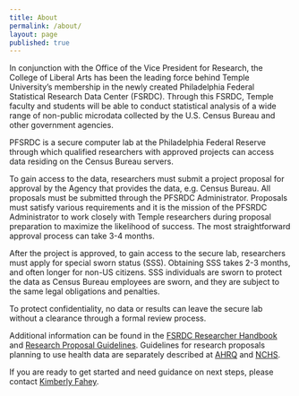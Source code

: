```yaml
---
title: About
permalink: /about/
layout: page
published: true
---
```


In conjunction with the Office of the Vice President for Research, the College of Liberal Arts has been the leading force behind Temple University’s membership in the newly created Philadelphia Federal Statistical Research Data Center (FSRDC).  Through this FSRDC, Temple faculty and students will be able to conduct statistical analysis of a wide range of non-public microdata collected by the U.S. Census Bureau and other government agencies.

PFSRDC is a secure computer lab at the Philadelphia Federal Reserve through which qualified researchers with approved projects can access data residing on the Census Bureau servers.

To gain access to the data, researchers must submit a project proposal for approval by the Agency that provides the data, e.g. Census Bureau. All proposals must be submitted through the PFSRDC Administrator. Proposals must satisfy various requirements and it is the mission of the PFSRDC Administrator to work closely with Temple researchers during proposal preparation to maximize the likelihood of success. The most straightforward approval process can take 3-4 months.

After the project is approved, to gain access to the secure lab, researchers must apply for special sworn status (SSS). Obtaining SSS takes 2-3 months, and often longer for non-US citizens. SSS individuals are sworn to protect the data as Census Bureau employees are sworn, and they are subject to the same legal obligations and penalties.

To protect confidentiality, no data or results can leave the secure lab without a clearance through a formal review process.

Additional information can be found in the [FSRDC Researcher Handbook](https://web.sas.upenn.edu/pfsrdc/files/2016/10/Researcher_Handbook_20091119-2dnxywk.pdf) and [Research Proposal Guidelines](https://web.sas.upenn.edu/pfsrdc/files/2016/10/Research_Proposal_Guidelines-19r7mu0.pdf). Guidelines for research proposals planning to use health data are separately described at [AHRQ](https://meps.ahrq.gov/mepsweb/data_stats/onsite_datacenter.jsp#application) and [NCHS](http://www.cdc.gov/rdc/b3prosal/pp300.htm).

If you are ready to get started and need guidance on next steps, please contact [Kimberly Fahey](kimberly.fahey@temple.edu).
